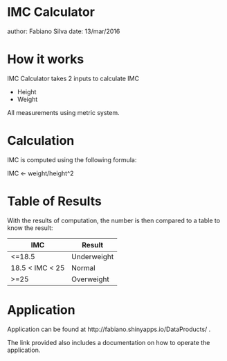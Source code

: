 IMC Calculator
========================================================
author: Fabiano Silva
date: 13/mar/2016

How it works
========================================================

<p>IMC Calculator takes 2 inputs to calculate IMC

- Height
- Weight

All measurements using metric system.

Calculation
========================================================

<p>IMC is computed using the following formula:

IMC <- weight/height^2

Table of Results
========================================================

<p>With the results of computation, the number is then compared to a table to know the result:
<p>

IMC             | Result
-------------   | -------------
<=18.5          | Underweight
18.5 < IMC < 25 | Normal 
>=25 | Overweight



Application
=================

<p>Application can be found at http://fabiano.shinyapps.io/DataProducts/ .
<p>The link provided also includes a documentation on how to operate the application.
